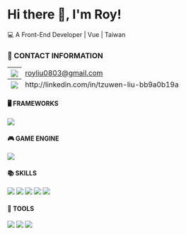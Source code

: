 <h1>Hi there 👋, I'm Roy!</h1>
<p>💻 A Front-End Developer | Vue | Taiwan</p>

### 📧 CONTACT INFORMATION

<table>
  <thead>
    <tr>
      <th><img src="https://img.shields.io/badge/Gmail-D14836?style=for-the-badge&logo=gmail&logoColor=white" /></th>
      <td><a href="mailto:royliu0803@gmail.com" target="_blank">royliu0803@gmail.com</a></td>
    </tr>
    <tr>
      <th><img src="https://img.shields.io/badge/LinkedIn-0077B5?style=for-the-badge&logo=linkedin&logoColor=white" /></th>
      <td>http://linkedin.com/in/tzuwen-liu-bb9a0b19a</td>
    </tr>
  </thead>
</table>

#### 🖥 FRAMEWORKS

<p>
    <img src="https://img.shields.io/badge/Vue.js-35495E?style=for-the-badge&logo=vuedotjs&logoColor=4FC08D" />
</p>

#### 🎮 GAME ENGINE

<p>
    <img src="https://img.shields.io/badge/cocos%20creator-blue?style=for-the-badge&logo=cocos&logoColor=white" />
</p>

#### 📚 SKILLS

<p>
    <img src="https://img.shields.io/badge/HTML5-E34F26?style=for-the-badge&logo=html5&logoColor=white" />
    <img src="https://img.shields.io/badge/CSS3-1572B6?style=for-the-badge&logo=css3&logoColor=white" />
    <img src="https://img.shields.io/badge/Tailwind_CSS-38B2AC?style=for-the-badge&logo=tailwind-css&logoColor=white" />
    <img src="https://img.shields.io/badge/JavaScript-F7DF1E?style=for-the-badge&logo=javascript&logoColor=black" />
    <img src="https://img.shields.io/badge/TypeScript-007ACC?style=for-the-badge&logo=typescript&logoColor=white" />
</p>

#### 🔧 TOOLS

<p>
   <img src="https://img.shields.io/badge/Vite-B73BFE?style=for-the-badge&logo=vite&logoColor=FFD62E" /> 
   <img src="https://img.shields.io/badge/GitLab-330F63?style=for-the-badge&logo=gitlab&logoColor=white" /> 
   <img src="https://img.shields.io/badge/GITLAB%20CI%2FCD-yellow?style=for-the-badge&logo=gitlab&logoColor=white" /> 
</p>

<!--
**RoyLiu0803/RoyLiu0803** is a ✨ _special_ ✨ repository because its `README.md` (this file) appears on your GitHub profile.

Here are some ideas to get you started:

- 🔭 I’m currently working on ...
- 🌱 I’m currently learning ...
- 👯 I’m looking to collaborate on ...
- 🤔 I’m looking for help with ...
- 💬 Ask me about ...
- 📫 How to reach me: ...
- 😄 Pronouns: ...
- ⚡ Fun fact: ...
-->
